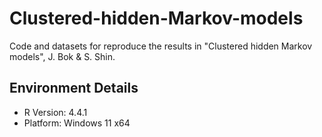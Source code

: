 # Clustered-hidden-Markov-models
Code and datasets for reproduce the results in "Clustered hidden Markov models", J. Bok & S. Shin.
## Environment Details
- R Version: 4.4.1
- Platform: Windows 11 x64
